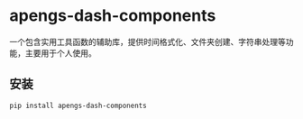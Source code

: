 # apengs-dash-components

一个包含实用工具函数的辅助库，提供时间格式化、文件夹创建、字符串处理等功能，主要用于个人使用。

## 安装
```bash
pip install apengs-dash-components